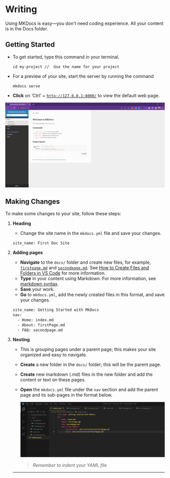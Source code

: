 # Writing

Using MKDocs is easy—you don't need coding experience. All your content is in the Docs folder.

## Getting Started

- To get started, type this command in your terminal.
  ```
  cd my-project //  Use the name for your project
  ```
- For a preview of your site, start the server by running the command
  ```
  mkdocs serve
  ```
- **Click** on ‘Ctrl’ + [`http://127.0.0.1:8000/`](http://127.0.0.1:8000/%60) to view the default web page.

![Read the Docs theme preview](images/MkDocs-readthedocs.png)

## Making Changes

To make some changes to your site, follow these steps:

1. **Heading**

   - Change the site name in the `mkdocs.yml` file and save your changes.

   ```
   site_name: First Doc Site
   ```

2. **Adding pages**

   - **Navigate** to the `docs/` folder and create new files, for example, [`firstpage.md`](http://firstpage.md) and [`secondpage.md`](http://secondpage.md). See [How to Create Files and Folders in VS Code](https://www.youtube.com/watch?v=_yOqKZbyqrc) for more information.
   - **Type** in your content using Markdown. For more information, see [markdown syntax](https://confluence.atlassian.com/bitbucketserver/markdown-syntax-guide-776639995.html).
   - **Save** your work.
   - **Go** to `mkdocs.yml`, add the newly created files in this format, and save your changes.

   ```
   site_name: Getting Started with MkDocs
   nav:
     - Home: index.md
     - About: firstPage.md
     - FAQ: secondpage.md
   ```

3. **Nesting**

   - This is grouping pages under a parent page; this makes your site organized and easy to navigate.
   - **Create** a new folder in the `docs/` folder; this will be the parent page.
   - **Create** new markdown (.md) files in the new folder and add the content or text on these pages.
   - **Open** the `mkdocs.yml` file under the `nav` section and add the parent page and its sub-pages in the format below.

     ![How to nest pages in MkDocs](images/MkDocs-nesting.png)

     > _Remember to indent your YAML file_

   ***

